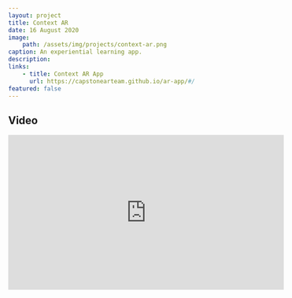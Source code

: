 ```yaml
---
layout: project
title: Context AR
date: 16 August 2020
image:
    path: /assets/img/projects/context-ar.png
caption: An experiential learning app.
description:
links:
    - title: Context AR App
      url: https://capstonearteam.github.io/ar-app/#/
featured: false
---
```


## Video

<iframe width="560" height="315" src="https://www.youtube.com/embed/P1wFhWiqwlI" frameborder="0" allow="accelerometer; autoplay; encrypted-media; gyroscope; picture-in-picture" allowfullscreen></iframe>
